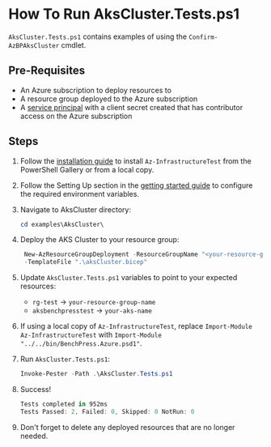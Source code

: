 # How To Run AksCluster.Tests.ps1

`AksCluster.Tests.ps1` contains examples of using the `Confirm-AzBPAksCluster` cmdlet.

## Pre-Requisites

- An Azure subscription to deploy resources to
- A resource group deployed to the Azure subscription
- A [service principal][1] with a client secret created that has contributor access on the Azure subscription

[1]: <https://learn.microsoft.com/en-us/azure/active-directory/develop/howto-create-service-principal-portal>

## Steps

1. Follow the [installation guide](../../docs/installation.md) to install `Az-InfrastructureTest` from the PowerShell
Gallery or from a local copy.
1. Follow the Setting Up section in the [getting started guide](../../docs/getting_started.md) to configure the
required environment variables.
1. Navigate to AksCluster directory:

   ```Powershell
   cd examples\AksCluster\
   ```

1. Deploy the AKS Cluster to your resource group:

   ```Powershell
    New-AzResourceGroupDeployment -ResourceGroupName "<your-resource-group-name>"`
    -TemplateFile ".\aksCluster.bicep"
   ```

1. Update `AksCluster.Tests.ps1` variables to point to your expected resources:

   - `rg-test` -> `your-resource-group-name`
   - `aksbenchpresstest` -> `your-aks-name`

1. If using a local copy of `Az-InfrastructureTest`, replace `Import-Module Az-InfrastructureTest` with
`Import-Module "../../bin/BenchPress.Azure.psd1"`.

1. Run `AksCluster.Tests.ps1`:

   ```Powershell
   Invoke-Pester -Path .\AksCluster.Tests.ps1
   ```

1. Success!

   ```Powershell
   Tests completed in 952ms
   Tests Passed: 2, Failed: 0, Skipped: 0 NotRun: 0
   ```

1. Don't forget to delete any deployed resources that are no longer needed.

